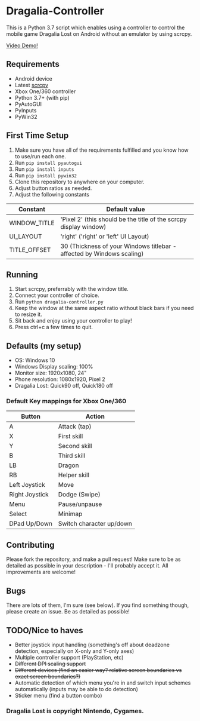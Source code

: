 # Dragalia-Controller

This is a Python 3.7 script which enables using a controller to control the mobile game Dragalia Lost on Android without an emulator by using scrcpy.

[Video Demo!](https://www.youtube.com/watch?v=y3Dm4DJzWeU)

## Requirements

- Android device
- Latest [scrcpy](https://github.com/Genymobile/scrcpy)
- Xbox One/360 controller
- Python 3.7+ (with pip)
- PyAutoGUI
- PyInputs
- PyWin32

## First Time Setup

1. Make sure you have all of the requirements fulfilled and you know how to use/run each one.
1. Run `pip install pyautogui`
1. Run `pip install inputs`
1. Run `pip install pywin32`
1. Clone this repository to anywhere on your computer.
1. Adjust button ratios as needed.
1. Adjust the following constants

Constant | Default value
--|--
WINDOW_TITLE | 'Pixel 2' (this should be the title of the scrcpy display window)
UI_LAYOUT | 'right' ('right' or 'left' UI Layout)
TITLE_OFFSET | 30 (Thickness of your Windows titlebar - affected by Windows scaling)

## Running

1. Start scrcpy, preferrably with the window title.
1. Connect your controller of choice.
1. Run `python dragalia-controller.py`
1. Keep the window at the same aspect ratio without black bars if you need to resize it.
1. Sit back and enjoy using your controller to play!
1. Press ctrl+c a few times to quit.

## Defaults (my setup)

- OS: Windows 10
- Windows Display scaling: 100%
- Monitor size: 1920x1080, 24"
- Phone resolution: 1080x1920, Pixel 2
- Dragalia Lost: Quick90 off, Quick180 off

### Default Key mappings for Xbox One/360

Button | Action
--|--------
A | Attack (tap)
X | First skill
Y | Second skill
B | Third skill
LB | Dragon
RB | Helper skill
Left Joystick | Move
Right Joystick | Dodge (Swipe)
Menu | Pause/unpause
Select | Minimap
DPad Up/Down | Switch character up/down

## Contributing

Please fork the repository, and make a pull request! Make sure to be as detailed as possible in your description - I'll probably accept it. All improvements are welcome!

## Bugs

There are lots of them, I'm sure (see below). If you find something though, please create an issue. Be as detailed as possible!

## TODO/Nice to haves

- Better joystick input handling (something's off about deadzone detection, especially on X-only and Y-only axes)
- Multiple controller support (PlayStation, etc)
- ~~Different DPI scaling support~~
- ~~Different devices (find an easier way? relative screen boundaries vs exact screen boundaries?)~~
- Automatic detection of which menu you're in and switch input schemes automatically (inputs may be able to do detection)
- Sticker menu (find a button combo)

### Dragalia Lost is copyright Nintendo, Cygames.
